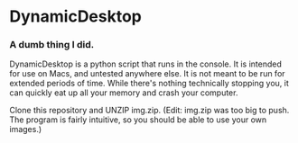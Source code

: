 # DynamicDesktop
### A dumb thing I did.

DynamicDesktop is a python script that runs in the console. It is intended for use on Macs, and untested anywhere else. It is not meant to be run for extended periods of time. While there's nothing technically stopping you, it can quickly eat up all your memory and crash your computer.

Clone this repository and UNZIP img.zip.
(Edit: img.zip was too big to push. The program is fairly intuitive, so you should be able to use your own images.)